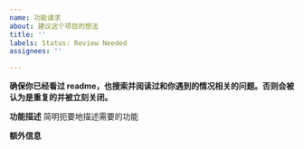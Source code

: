 ```yaml
---
name: 功能请求
about: 建议这个项目的想法
title: ''
labels: Status: Review Needed
assignees: ''

---
```


**确保你已经看过 readme，也搜索并阅读过和你遇到的情况相关的问题。否则会被认为是重复的并被立刻关闭。**

**功能描述**
简明扼要地描述需要的功能

**额外信息**